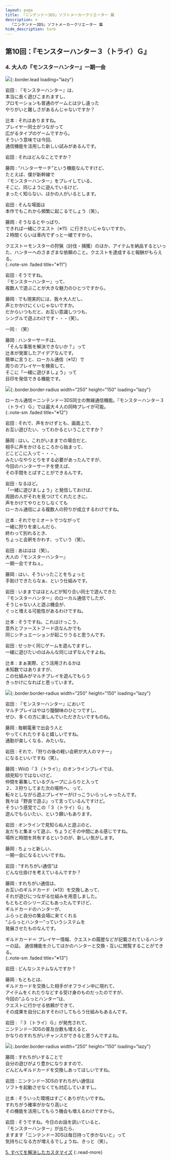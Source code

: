 ```yaml
---
layout: page
title: 『ニンテンドー3DS』ソフトメーカークリエーター 篇
description: >
  『ニンテンドー3DS』ソフトメーカークリエーター 篇
hide_description: ture
---
```


## 第10回：『モンスターハンター３（トライ）Ｇ』

### 4. 大人の『モンスターハンター』一期一会

![](/interviews/jp/3ds/creators/vol1/img/mainvisual4.jpg){:.border.lead loading="lazy"}

岩田
: 『モンスターハンター』は、<br>本当に長く遊びこまれますし、<br>プロモーションも普通のゲームとは少し違った<br>やりがいと難しさがあるんじゃないですか？

辻本
: それはありますね。<br>プレイヤー同士がつながって<br>広がるタイプのゲームですから。<br>そういう意味では今回、<br>通信機能を活用した新しい試みがあるんです。

岩田
: それはどんなことですか？

藤岡
: “ハンターサーチ”という機能なんですけど、<br>たとえば、僕が新幹線で<br>『モンスターハンター』をプレイしている、<br>そこに、同じように遊んでいるけど、<br>まったく知らない、ほかの人がいるとします。

岩田
: そんな場面は<br>本作でもこれから頻繁に起こるでしょう（笑）。

藤岡
: そうなるとやっぱり、<br>できれば一緒にクエスト（※11）に行きたいじゃないですか。<br>２時間くらいは車内でずっと一緒ですから。

クエスト＝モンスターの狩猟（討伐・捕獲）のほか、アイテムを納品するといった、ハンターへのさまざまな依頼のこと。クエストを達成すると報酬がもらえる。              
{:.note-sm .faded title="※11"}

岩田
: そうですね。<br>『モンスターハンター』って、<br>複数人で遊ぶことが大きな魅力のひとつですから。

藤岡
: でも現実的には、我々大人だし、<br>声とかかけにくいじゃないですか。<br>だからいつもだと、お互い意識しつつも、<br>シングルで遊ぶわけです・・・（笑）。

一同
: （笑）

藤岡
: ハンターサーチは、<br>「そんな事態を解決できないか？」って<br>辻本が発案したアイデアなんです。<br>簡単に言うと、ローカル通信（※12）で<br>周りのプレイヤーを検索して、<br>そこに「一緒に遊びましょう」って<br>目印を発信できる機能です。

![](/interviews/jp/3ds/creators/vol1/img/photo13.jpg){:.border.border-radius width="250" height="150" loading="lazy"}

ローカル通信＝ニンテンドー3DS同士の無線通信機能。『モンスターハンター３（トライ）Ｇ』では最大４人の同時プレイが可能。              
{:.note-sm .faded title="※12"}

岩田
: それで、声をかけずとも、画面上で、<br>お互い遊びたい、ってわかるということですか？

藤岡
: はい。これがいままでの場合だと、<br>相手に声をかけるところから始まって、<br>どこどこに入って・・・、<br>みたいなやりとりをする必要があったんですが、<br>今回のハンターサーチを使えば、<br>その手間をとばすことができるんです。

岩田
: なるほど。<br>「一緒に遊びましょう」と発信しておけば、<br>周囲の人がそれを見つけてくれたときに、<br>声をかけてやりとりしなくても<br>ローカル通信による複数人の狩りが成立するわけですね。

辻本
: それでセミオートでつながって<br>一緒に狩りを楽しんだら、<br>終わって別れるとき、<br>ちょっと会釈をかわす、っていう（笑）。

岩田
: あははは（笑）。<br>大人の『モンスターハンター』<br>一期一会ですねぇ。

藤岡
: はい、そういったことをちょっと<br>手助けできたらなぁ、という仕組みです。

岩田
: いままではほとんどが知り合い同士で遊んできた<br>『モンスターハンター』のローカル通信でしたが、<br>そうじゃない人と遊ぶ機会が、<br>ぐっと増える可能性があるわけですね。

辻本
: そうですね。これはけっこう、<br>意外とファーストフード店なんかでも<br>同じシチュエーションが起こりうると思うんです。

岩田
: せっかく同じゲームを遊んでますし、<br>一緒に遊びたいのはみんな同じはずなんですよね。

辻本
: まぁ実際、どう活用されるかは<br>未知数ではありますが、<br>この仕組みがマルチプレイを遊んでもらう<br>きっかけになればと思っています。

![](/interviews/jp/3ds/creators/vol1/img/photo14.jpg){:.border.border-radius width="250" height="150" loading="lazy"}

岩田
: 『モンスターハンター』において<br>マルチプレイはやはり醍醐味のひとつですし、<br>ぜひ、多くの方に楽しんでいただきたいですものね。

藤岡
: 毎朝電車で出会う人と<br>やってくれたりすると嬉しいですね。<br>通勤が楽しくなる、みたいな。

岩田
: それで、「狩りの後の軽い会釈が大人のマナー」<br>になるといいですね（笑）。

藤岡
: Wiiの『３（トライ）』のオンラインプレイでは、<br>顔見知りではないけど、<br>仲間を募集しているグループにふらりと入って<br>２、３狩りしてまた次の場所へ、って、<br>転々としながら遊ぶプレイヤーがけっこういらっしゃったんです。<br>我々は「野良で遊ぶ」って言っているんですけど。<br>そういう感覚でこの『３（トライ）Ｇ』も<br>遊んでもらいたい、という願いもあります。

岩田
: オンラインで見知らぬ人と遊ぶのと、<br>友だちと集まって遊ぶ、ちょうどその中間にある感じですね。<br>場所と時間を共有するというのが、新しい気がします。

藤岡
: ちょっと新しい、<br>一期一会になるといいですね。

岩田
: “すれちがい通信”は<br>どんな仕掛けを考えているんですか？

藤岡
: すれちがい通信は、<br>お互いのギルドカード（※13）を交換しあって、<br>それが遊びにつながる仕組みを用意しました。<br>もともとのシリーズにもあったんですけど、<br>ギルドカードのハンターが、<br>ふらっと自分の集会場に来てくれる<br>“ふらっとハンター”っていうシステムを<br>発展させたものなんです。

ギルドカード＝ プレイヤー情報、クエストの履歴などが記載されているハンターの証。 通信機能を介してほかのハンターと交換・互いに閲覧することができる。              
{:.note-sm .faded title="※13"}

岩田
: どんなシステムなんですか？

藤岡
: もともとは、<br>ギルドカードを交換した相手がオフライン中に現れて、<br>アイテムをくれたりなどする受け身のものだったのですが、<br>今回の“ふらっとハンター”は、<br>クエストに行かせる依頼ができて、<br>その成果を自分におすそわけしてもらう仕組みもあるんです。

岩田
: 『３（トライ）Ｇ』が発売されて、<br>ニンテンドー3DSの普及台数も増えると、<br>かなりのすれちがいチャンスができると思うんですよね。

![](/interviews/jp/3ds/creators/vol1/img/photo15.jpg){:.border.border-radius width="250" height="150" loading="lazy"}

藤岡
: すれちがいすることで<br>自分の遊びがより豊かになりますので、<br>どんどんギルドカードを交換しあってほしいですね。

岩田
: ニンテンドー3DSのすれちがい通信は<br>ソフトを起動させなくても対応していますし。

辻本
: そういった環境はすごくありがたいですね。<br>すれちがう確率がかなり高いと<br>その機能を活用してもらう機会も増えるわけですから。

岩田
: そうですね。今日のお話を訊いていると、<br>『モンスターハンター』が出たら、<br>ますます「ニンテンドー3DSは毎日持って歩かないと」って<br>気持ちになる方が増えるでしょうね、きっと（笑）。

[5. すべてを解決したカスタマイズ](5.md)
{:.read-more}

